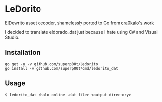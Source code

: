 # LeDorito

ElDewrito asset decoder, shamelessly ported to Go from [cra0kalo's work](https://github.com/cra0kalo/Halo-Online-ElDorado-DAT-Extractor/)

I decided to translate eldorado_dat just because I hate using C# and Visual Studio.

## Installation

```
go get -u -v github.com/superp00t/ledorito
go install -v github.com/superp00t/cmd/ledorito_dat
```

## Usage

```
$ ledorito_dat <halo online .dat file> <output directory>
```